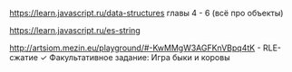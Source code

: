 https://learn.javascript.ru/data-structures главы 4 - 6 (всё про объекты)

https://learn.javascript.ru/es-string

http://artsiom.mezin.eu/playground/#-KwMMgW3AGFKnVBpq4tK - RLE-сжатие           ✓
Факультативное задание: Игра быки и коровы
